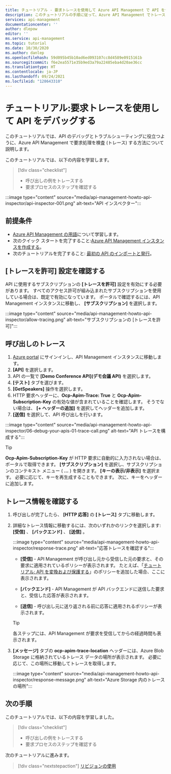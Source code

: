 ```yaml
---
title: チュートリアル - 要求トレースを使用して Azure API Management で API をデバッグする
description: このチュートリアルの手順に従って、Azure API Management でトレースを有効にし、要求プロセスのステップを検査します。
services: api-management
documentationcenter: ''
author: dlepow
editor: ''
ms.service: api-management
ms.topic: tutorial
ms.date: 10/30/2020
ms.author: danlep
ms.openlocfilehash: 59d095b45b10ad6ed093107cc8d4589e0915161b
ms.sourcegitcommit: f6e2ea5571e35b9ed3a79a22485eba4d20ae36cc
ms.translationtype: HT
ms.contentlocale: ja-JP
ms.lasthandoff: 09/24/2021
ms.locfileid: "128643310"
---
```

# <a name="tutorial-debug-your-apis-using-request-tracing"></a>チュートリアル:要求トレースを使用して API をデバッグする

このチュートリアルでは、API のデバッグとトラブルシューティングに役立つように、Azure API Management で要求処理を検査 (トレース) する方法について説明します。 

このチュートリアルでは、以下の内容を学習します。

> [!div class="checklist"]
> * 呼び出しの例をトレースする
> * 要求プロセスのステップを確認する

:::image type="content" source="media/api-management-howto-api-inspector/api-inspector-001.png" alt-text="API インスペクター":::

## <a name="prerequisites"></a>前提条件

+ [Azure API Management の用語](api-management-terminology.md)について学習します。
+ 次のクイック スタートを完了すること:[Azure API Management インスタンスを作成する](get-started-create-service-instance.md)。
+ 次のチュートリアルを完了すること: [最初の API のインポートと発行](import-and-publish.md)。

## <a name="verify-allow-tracing-setting"></a>[トレースを許可] 設定を確認する 

API に使用するサブスクリプションの **[トレースを許可]** 設定を有効にする必要があります。 すべてのアクセス許可が組み込まれたサブスクリプションを使用している場合は、既定で有効になっています。 ポータルで確認するには、API Management インスタンスに移動し、 **[サブスクリプション]** を選択します。

   :::image type="content" source="media/api-management-howto-api-inspector/allow-tracing.png" alt-text="サブスクリプションの [トレースを許可]":::

## <a name="trace-a-call"></a>呼び出しのトレース

1. [Azure portal](https://portal.azure.com) にサインインし、API Management インスタンスに移動します。
1. **[API]** を選択します。
1. API の一覧で **[Demo Conference API]\(デモ会議 API\)** を選択します。
1. **[テスト]** タブを選びます。
1. **[GetSpeakers]** 操作を選択します。
1. HTTP 要求ヘッダーに、**Ocp-Apim-Trace: True** と **Ocp-Apim-Subscription-Key** の有効な値が含まれていることを確認します。 そうでない場合は、 **[+ ヘッダーの追加]** を選択してヘッダーを追加します。
1. **[送信]** を選択して、API 呼び出しを行います。

  :::image type="content" source="media/api-management-howto-api-inspector/06-debug-your-apis-01-trace-call.png" alt-text="API トレースを構成する":::

> [!TIP]
> **Ocp-Apim-Subscription-Key** が HTTP 要求に自動的に入力されない場合は、ポータルで取得できます。 **[サブスクリプション]** を選択し、サブスクリプションのコンテキスト メニュー ( **...** ) を開きます。 **[キーの表示/非表示]** を選択ます。 必要に応じて、キーを再生成することもできます。 次に、キーをヘッダーに追加します。

## <a name="review-trace-information"></a>トレース情報を確認する

1. 呼び出しが完了したら、 **[HTTP 応答]** の **[トレース]** タブに移動します。
1. 詳細なトレース情報に移動するには、次のいずれかのリンクを選択します: **[受信]** 、 **[バックエンド]** 、 **[送信]** 。

     :::image type="content" source="media/api-management-howto-api-inspector/response-trace.png" alt-text="応答トレースを確認する":::

    * **[受信]** - API Management が呼び出し元から受信した元の要求と、その要求に適用されているポリシーが表示されます。 たとえば、「[チュートリアル: API を変換および保護する](transform-api.md)」のポリシーを追加した場合、ここに表示されます。

    * **[バックエンド]** - API Management が API バックエンドに送信した要求と、受信した応答が表示されます。

    * **[送信]** - 呼び出し元に送り返される前に応答に適用されるポリシーが表示されます。

    > [!TIP]
    > 各ステップには、API Management が要求を受信してからの経過時間も表示されます。

1. **[メッセージ]** タブの **ocp-apim-trace-location** ヘッダーには、Azure Blob Storage に格納されているトレース データの場所が表示されます。 必要に応じて、この場所に移動してトレースを取得します。

     :::image type="content" source="media/api-management-howto-api-inspector/response-message.png" alt-text="Azure Storage 内のトレースの場所":::
## <a name="next-steps"></a>次の手順

このチュートリアルでは、以下の内容を学習しました。

> [!div class="checklist"]
> * 呼び出しの例をトレースする
> * 要求プロセスのステップを確認する

次のチュートリアルに進みます。

> [!div class="nextstepaction"]
> [リビジョンの使用](api-management-get-started-revise-api.md)
